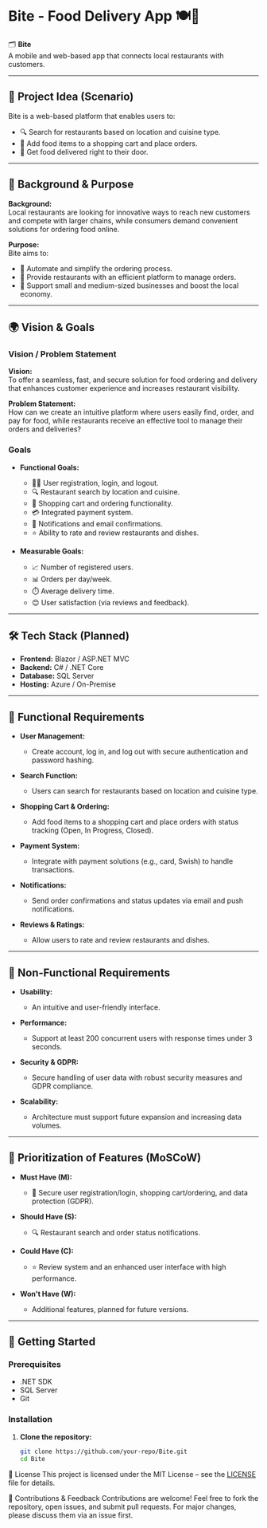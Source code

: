 # Bite - Food Delivery App 🍽️🚀

🗂️ **Bite**  
A mobile and web-based app that connects local restaurants with customers.

---

## 📌 Project Idea (Scenario)

Bite is a web-based platform that enables users to:
- 🔍 Search for restaurants based on location and cuisine type.
- 🛒 Add food items to a shopping cart and place orders.
- 🚚 Get food delivered right to their door.

---

## 🎯 Background & Purpose

**Background:**  
Local restaurants are looking for innovative ways to reach new customers and compete with larger chains, while consumers demand convenient solutions for ordering food online.

**Purpose:**  
Bite aims to:
- 🤖 Automate and simplify the ordering process.
- 🤝 Provide restaurants with an efficient platform to manage orders.
- 💪 Support small and medium-sized businesses and boost the local economy.

---

## 🌍 Vision & Goals

### Vision / Problem Statement
**Vision:**  
To offer a seamless, fast, and secure solution for food ordering and delivery that enhances customer experience and increases restaurant visibility.

**Problem Statement:**  
How can we create an intuitive platform where users easily find, order, and pay for food, while restaurants receive an effective tool to manage their orders and deliveries?

### Goals
- **Functional Goals:**  
  - 🧑‍💻 User registration, login, and logout.
  - 🔍 Restaurant search by location and cuisine.
  - 🛒 Shopping cart and ordering functionality.
  - 💳 Integrated payment system.
  - 🔔 Notifications and email confirmations.
  - ⭐ Ability to rate and review restaurants and dishes.

- **Measurable Goals:**  
  - 📈 Number of registered users.
  - 📊 Orders per day/week.
  - ⏱️ Average delivery time.
  - 😊 User satisfaction (via reviews and feedback).

---

## 🛠️ Tech Stack (Planned)

- **Frontend:** Blazor / ASP.NET MVC  
- **Backend:** C# / .NET Core  
- **Database:** SQL Server  
- **Hosting:** Azure / On-Premise

---

## 📌 Functional Requirements

- **User Management:**  
  - Create account, log in, and log out with secure authentication and password hashing.

- **Search Function:**  
  - Users can search for restaurants based on location and cuisine type.

- **Shopping Cart & Ordering:**  
  - Add food items to a shopping cart and place orders with status tracking (Open, In Progress, Closed).

- **Payment System:**  
  - Integrate with payment solutions (e.g., card, Swish) to handle transactions.

- **Notifications:**  
  - Send order confirmations and status updates via email and push notifications.

- **Reviews & Ratings:**  
  - Allow users to rate and review restaurants and dishes.

---

## 📌 Non-Functional Requirements

- **Usability:**  
  - An intuitive and user-friendly interface.

- **Performance:**  
  - Support at least 200 concurrent users with response times under 3 seconds.

- **Security & GDPR:**  
  - Secure handling of user data with robust security measures and GDPR compliance.

- **Scalability:**  
  - Architecture must support future expansion and increasing data volumes.

---

## 📌 Prioritization of Features (MoSCoW)

- **Must Have (M):**  
  - 🔐 Secure user registration/login, shopping cart/ordering, and data protection (GDPR).

- **Should Have (S):**  
  - 🔍 Restaurant search and order status notifications.

- **Could Have (C):**  
  - ⭐ Review system and an enhanced user interface with high performance.

- **Won't Have (W):**  
  - Additional features, planned for future versions.

---

## 📌 Getting Started

### Prerequisites
- .NET SDK  
- SQL Server  
- Git

### Installation

1. **Clone the repository:**
   ```bash
   git clone https://github.com/your-repo/Bite.git
   cd Bite

📜 License
This project is licensed under the MIT License – see the [LICENSE](https://github.com/users/id0r3a/projects/3/LICENSE) file for details.

🚀 Contributions & Feedback
Contributions are welcome! Feel free to fork the repository, open issues, and submit pull requests. For major changes, please discuss them via an issue first.
